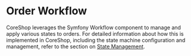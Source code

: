 # Order Workflow

CoreShop leverages the Symfony Workflow component to manage and apply various states to orders. For detailed information
about how this is implemented in CoreShop, including the state machine configuration and management, refer to the
section on [State Management](./16_State_Management/index.md).
